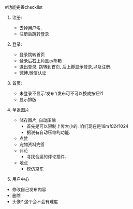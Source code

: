 #功能完善checklist

1. 注册:   
   - 去掉用户名.  
   - 注册后跳转登录
2. 登录:
   - 登录跳转首页
   - 登录后右上角显示邮箱
   - 退出登录, 跳转到首页, 后上脚显示登录,以及注册.
   - 微博,微信认证

3. 首页:
   - 未登录不显示'发布'(发布可不可以换成按钮?)
   - 显示排版

4. 单张图片
   - 储存图片, 自动压缩
      - 首先是可以限制上传大小的. 咱们现在是16m*1024*1024
      - 据说有自动压缩的功能.
   - 点赞
   - 宠物资料完善
   - 评论
      - 寻找合适的评论插件.
   - 地点
      - 模仿京东
 5. 用户中心
   - 修改自己发布内容
   - 删除
   - 头像? 这个会不会有难度
    
